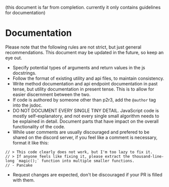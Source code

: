 (this document is far from completion. currently it only contains guidelines for documentation)

# Documentation
Please note that the following rules are not strict, but just general recommendations. This document may be updated in the future, so keep an eye out.

- Specify potential types of arguments and return values in the js docstrings.
- Follow the format of existing utility and api files, to maintain consistency.
- Write method documentation and api endpoint documentation in past tense, but utility documentation in present tense. This is to allow for easier discernment between the two.
- If code is authored by someone other than p2r3, add the `@author` tag into the jsdoc.
- DO NOT DOCUMENT EVERY SINGLE TINY DETAIL. JavaScript code is mostly self-explanatory, and not every single small algorithm needs to be explained in detail. Document parts that have impact on the overall functionality of the code.
- While user comments are usually discouraged and prefered to be shared on the discord server, if you feel like a comment is necessary, format it like this:
```
// > This code clearly does not work, but I'm too lazy to fix it.
// > If anyone feels like fixing it, please extract the thousand-line-long `magic();` function into multiple smaller functions.
// - Pancake
```
- Request changes are expected, don't be discouraged if your PR is filled with them.
